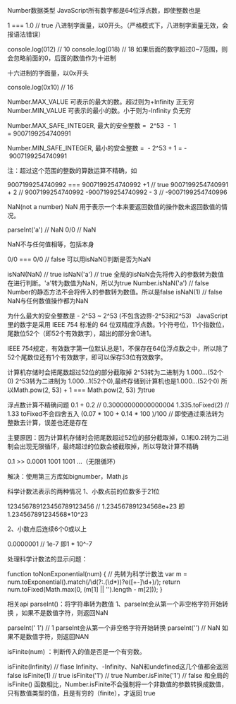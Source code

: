 Number数据类型
JavaScript所有数字都是64位浮点数，即使整数也是

1 === 1.0 // true
八进制字面量，以0开头。（严格模式下，八进制字面量无效，会报语法错误）

console.log(012) // 10
console.log(018) // 18 如果后面的数字超过0~7范围，则会忽略前面的0，后面的数值作为十进制

十六进制的字面量，以0x开头

console.log(0x10) // 16

Number.MAX_VALUE 可表示的最大的数。超过则为+Infinity 正无穷
Number.MIN_VALUE 可表示的最小的数。小于则为-Infinity 负无穷

Number.MAX_SAFE_INTEGER, 最大的安全整数 =  2^53  -  1 = 9007199254740991

Number.MIN_SAFE_INTEGER, 最小的安全整数 =  - 2^53 + 1 = - 9007199254740991

注：超过这个范围的整数的算数运算不精确，如

9007199254740992 === 9007199254740992 +1  // true
9007199254740991 + 2 // 9007199254740992
-9007199254740992 - 3 // -9007199254740996

NaN(not a number)
NaN 用于表示一个本来要返回数值的操作数未返回数值的情况。

parseInt('a') // NaN
0/0 // NaN

NaN不与任何值相等，包括本身

0/0 === 0/0 // false
可以用isNaN()判断是否为NaN

isNaN(NaN) // true
isNaN('a') // true 全局的isNaN会先将传入的参数转为数值在进行判断。'a'转为数值为NaN，所以为true
Number.isNaN('a') // false Number的静态方法不会将传入的参数转为数值。所以是false
isNaN(1) // false
NaN与任何数值操作都为NaN

为什么最大的安全整数是 - 2^53 ~ 2^53 (不包含边界-2^53和2^53)  
JavaScript 里的数字是采用 IEEE 754 标准的 64 位双精度浮点数。1个符号位，11个指数位，尾数位52个（即52个有效数字），超出的部分舍0进1。

IEEE 754规定，有效数字第一位默认总是1，不保存在64位浮点数之中，所以除了52个尾数位还有1个有效数字，即可以保存53位有效数字。

计算机存储时会把尾数超过52位的部分截取掉
2^53转为二进制为 1.000...(52个0)
2^53转为二进制为 1.000...1(52个0),最终存储到计算机也是1.000...(52个0)
所以Math.pow(2, 53) + 1 === Math.pow(2, 53) 为true

浮点数计算不精确问题
0.1 + 0.2 // 0.30000000000000004
1.335.toFixed(2) // 1.33 toFixed不会四舍五入
(0.07 * 100 + 0.14 * 100 )/100 // 即使通过乘法转为整数去计算，误差也还是存在

主要原因：因为计算机存储时会把尾数超过52位的部分截取掉，0.1和0.2转为二进制会出现无限循环，最终超过的位数会被截取掉，所以导致计算不精确

0.1 >> 0.0001 1001 1001 …（无限循环）

解决：使用第三方库如bignumber，Math.js

科学计数法表示的两种情况
1、小数点前的位数多于21位

123456789123456789123456 // 1.234567891234568e+23 即1.234567891234568*10^23

2、小数点后连续6个0或以上

0.0000001  // 1e-7 即1 * 10^-7

处理科学计数法的显示问题：

function toNonExponential(num) {
    // 先转为科学计数法
    var m = num.toExponential().match(/\d(?:\.(\d*))?e([+-]\d+)/);
    return num.toFixed(Math.max(0, (m[1] || '').length - m[2]));
}

相关api
parseInt()：将字符串转为数值
1、parseInt会从第一个非空格字符开始转换 ，如果不是数值字符，则返回NaN

parseInt('   1') // 1  parseInt会从第一个非空格字符开始转换 
parseInt('') // NaN 如果不是数值字符，则返回NAN

isFinite(num) ：判断传入的值是否是一个有穷数。

isFinite(Infinity) // flase Infinity、-Infinity、NaN和undefined这几个值都会返回false
isFinite(1) // true
isFinite('1') // true 
Number.isFinite('1') // false 
和全局的 isFinite() 函数相比，Number.isFinite不会强制将一个非数值的参数转换成数值，只有数值类型的值，且是有穷的（finite），才返回 true

